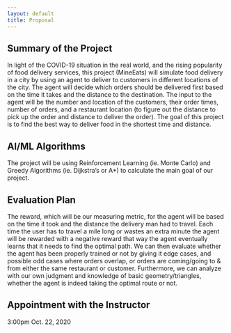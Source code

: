 ```yaml
---
layout: default
title: Proposal
---
```


## Summary of the Project ##

In light of the COVID-19 situation in the real world, and the rising popularity of food delivery services, this project (MineEats) will simulate food delivery in a city by using an agent to deliver to customers in different locations of the city. The agent will decide which orders should be delivered first based on the time it takes and the distance to the destination. The input to the agent will be the number and location of the customers, their order times, number of orders, and a restaurant location (to figure out the distance to pick up the order and distance to deliver the order). The goal of this project is to find the best way to deliver food in the shortest time and distance.

## AI/ML Algorithms ##

The project will be using Reinforcement Learning (ie. Monte Carlo) and Greedy Algorithms (ie. Dijkstra’s or A*) to calculate the main goal of our project.

## Evaluation Plan ##

The reward, which will be our measuring metric, for the agent will be based on the time it took and the distance the delivery man had to travel. Each time the user has to travel a mile long or wastes an extra minute the agent will be rewarded with a negative reward that way the agent eventually learns that it needs to find the optimal path. We can then evaluate whether the agent has been properly trained or not by giving it edge cases, and possible odd cases where orders overlap, or orders are coming/going to & from either the same restaurant or customer. Furthermore, we can analyze with our own judgment and knowledge of basic geometry/triangles, whether the agent is indeed taking the optimal route or not.
 
## Appointment with the Instructor ##

3:00pm Oct. 22, 2020
